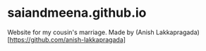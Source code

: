# saiandmeena.github.io


Website for my cousin's marriage.
Made by (Anish Lakkapragada)[https://github.com/anish-lakkapragada]
